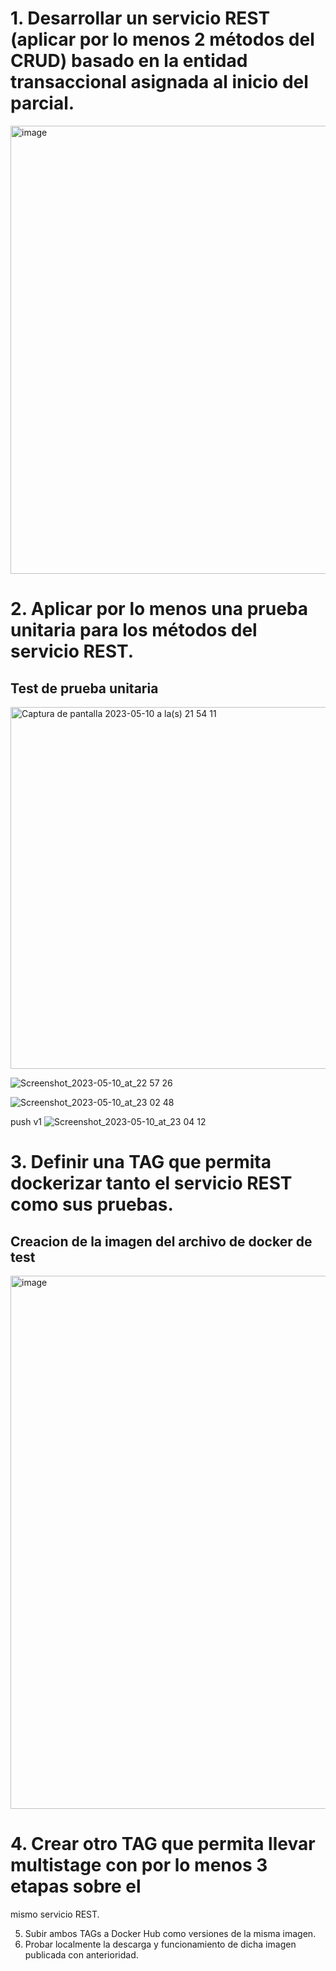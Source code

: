 # 1. Desarrollar un servicio REST (aplicar por lo menos 2 métodos del CRUD) basado en la entidad transaccional asignada al inicio del parcial.
<img width="717" alt="image" src="https://github.com/carlosmoyav/9A_integracion_sistemas/assets/56742341/9e0e13c2-cb2e-4bde-93da-c93903291301">

# 2. Aplicar por lo menos una prueba unitaria para los métodos del servicio REST.
## Test de prueba unitaria
<img width="579" alt="Captura de pantalla 2023-05-10 a la(s) 21 54 11" src="https://github.com/carlosmoyav/9A_integracion_sistemas/assets/56742341/d3ee306d-1eee-4b62-8d61-f68d82b17b0b">

![Screenshot_2023-05-10_at_22 57 26](https://github.com/carlosmoyav/9A_integracion_sistemas/assets/56742341/0ba297c5-0a01-415a-8fba-78455a96f8d8)

![Screenshot_2023-05-10_at_23 02 48](https://github.com/carlosmoyav/9A_integracion_sistemas/assets/56742341/e2fad90b-467a-42de-823b-d7e0a4a8d3f1)

push v1
![Screenshot_2023-05-10_at_23 04 12](https://github.com/carlosmoyav/9A_integracion_sistemas/assets/56742341/afb211ca-5652-4c92-abac-a9f9fb69f4ed)



# 3. Definir una TAG que permita dockerizar tanto el servicio REST como sus pruebas.
## Creacion de la imagen del archivo de docker de test
<img width="853" alt="image" src="https://github.com/carlosmoyav/9A_integracion_sistemas/assets/56742341/578745f3-7831-4cf1-aba9-489a1d983fe7">



# 4. Crear otro TAG que permita llevar multistage con por lo menos 3 etapas sobre el
mismo servicio REST.






5. Subir ambos TAGs a Docker Hub como versiones de la misma imagen.
6. Probar localmente la descarga y funcionamiento de dicha imagen publicada con
anterioridad.
